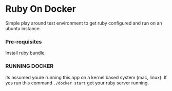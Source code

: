 # Ruby On Docker

Simple play around test environment to get ruby configured and run on an ubuntu instance.

### Pre-requisites

Install ruby bundle.

### RUNNING DOCKER

its assumed youre running this app on a kernel based system (mac, linux). If yes run this command ```./docker start``` 
get your ruby server running.
